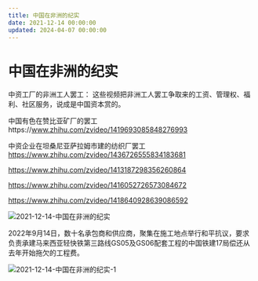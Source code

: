 ```yaml
---
title: 中国在非洲的纪实
date: 2021-12-14 00:00:00
updated: 2024-04-07 00:00:00
---
```


# 中国在非洲的纪实

中资工厂的非洲工人罢工：
这些视频把非洲工人罢工争取来的工资、管理权、福利、社区服务，说成是中国资本赏的。

中国有色在赞比亚矿厂的罢工https://www.zhihu.com/zvideo/1419693085848276993

中资企业在坦桑尼亚萨拉姆市建的纺织厂罢工 https://www.zhihu.com/zvideo/1436726555834183681

https://www.zhihu.com/zvideo/1413187298356260864

https://www.zhihu.com/zvideo/1416052726573084672

https://www.zhihu.com/zvideo/1418640928639086592

![2021-12-14-中国在非洲的纪实](assets/2021-12-14-中国在非洲的纪实.jpeg)

2022年9月14日，数十名承包商和供应商，聚集在施工地点举行和平抗议，要求负责承建马来西亚轻快铁第三路线GS05及GS06配套工程的中国铁建17局偿还从去年开始拖欠的工程费。

![2021-12-14-中国在非洲的纪实-1](assets/2021-12-14-中国在非洲的纪实-1.jpeg)

